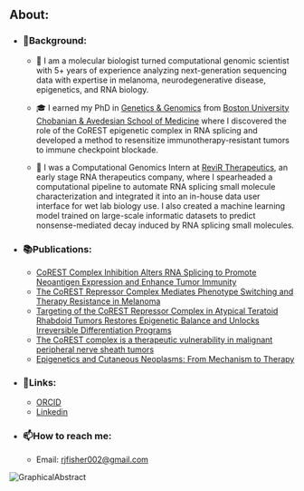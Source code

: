 ## About:

- ### 🌱Background:
	- 👋 I am a molecular biologist turned computational genomic scientist with 5+ years of experience analyzing next-generation sequencing data with expertise in melanoma, neurodegenerative disease, epigenetics, and RNA biology. 

	- 🎓 I earned my PhD in [Genetics & Genomics](https://www.bumc.bu.edu/gpgg/) from [Boston University Chobanian & Avedesian School of Medicine](https://www.bumc.bu.edu/camed/) where I discovered the role of the CoREST epigenetic complex in RNA splicing and developed a method to resensitize immunotherapy-resistant tumors to immune checkpoint blockade.

	- 🧬 I was a Computational Genomics Intern at [ReviR Therapeutics](https://revirtx.com/home), an early stage RNA therapeutics company, where I spearheaded a computational pipeline to automate RNA splicing small molecule characterization and integrated it into an in-house data user interface for wet lab biology use. I also created a machine learning model trained on large-scale informatic datasets to predict nonsense-mediated decay induced by RNA splicing small molecules.

- ### 📚Publications:
	- [CoREST Complex Inhibition Alters RNA Splicing to Promote Neoantigen Expression and Enhance Tumor Immunity](https://www.biorxiv.org/content/10.1101/2024.12.12.627852v1)
	- [The CoREST Repressor Complex Mediates Phenotype Switching and Therapy Resistance in Melanoma](https://www.jci.org/articles/view/171063)
	- [Targeting of the CoREST Repressor Complex in Atypical Teratoid Rhabdoid Tumors Restores Epigenetic Balance and Unlocks Irreversible Differentiation Programs](https://www.biorxiv.org/content/10.1101/2024.12.14.628381v1)
	- [The CoREST complex is a therapeutic vulnerability in malignant peripheral nerve sheath tumors](https://www.biorxiv.org/content/10.1101/2024.08.17.607802v1)
	- [Epigenetics and Cutaneous Neoplasms: From Mechanism to Therapy](https://pubmed.ncbi.nlm.nih.gov/37020393/)
   
- ### 📝Links:
	- [ORCID](https://orcid.org/my-orcid?orcid=0000-0003-0238-2826)
   	- [Linkedin](https://www.linkedin.com/in/robert-fisher-ph-d-798067120/)
  
- ### 📫How to reach me: 
	- Email: rjfisher002@gmail.com

![GraphicalAbstract](https://github.com/user-attachments/assets/0d529bd5-5e71-4417-8f98-a742544c03c1)
